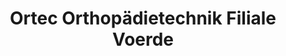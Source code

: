 ---
title: "Ortec Orthopädietechnik Filiale Voerde"
url: /ennepetal/ortec-orthopaedietechnik-filiale-voerde/
shop: Supermarkt
---